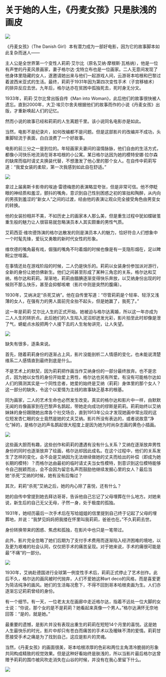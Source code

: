 # 关于她的人生，《丹麦女孩》只是肤浅的画皮

![](http://image.thepaper.cn/www/image/4/730/747.jpg)

《丹麦女孩》（The Danish Girl）本有潜力成为一部好电影，因为它的故事脚本如此复杂而迷人——

主人公是全世界第一个变性人莉莉·艾尔比（原名艾纳·摩根斯·瓦格纳），他是一位有声誉的丹麦风景画家，妻子格尔达·戈特立布也是一位画家。二人无意间发现了他身体里隐藏的女人，遂邀请她出来与他们一起游戏人间，云游哥本哈根和巴黎过着波西米亚式的生活。最终，莉莉于1931年因为第四次变性手术（子宫移植术）的排异反应去世。九年后，格尔达亦在贫困中孤独死去，死时身无分文。

1933年，莉莉·艾尔比曾出版自传《Man into Woman》，此后他们的故事很快被人遗忘。直到2000年，大卫·埃贝尔舍夫根据他们的故事而作的小说《丹麦女孩》出版，才重新唤起人们的记忆。

然而小说的故事已经和莉莉的人生离题千里。该小说同名电影亦是如此。

当然，电影不是纪录片，如何改编都不是问题。但是这部影片的改编并不成功，头重脚轻流于表面，白白浪费了一个好故事。

电影的前三分之一是到位的。年轻画家夫妻间的温情脉脉，他们自由的生活方式，都像小河快乐地流淌在哥本哈根的小公寓。某日格尔达因为她的模特安娜·拉尔森的缺席而临时请丈夫换装代替，不想激发了他心里的那个女人。在自传中莉莉写道：“我爱女装的柔软，第一次我感到如此自在舒适。”

![](http://image.thepaper.cn/www/image/4/730/749.jpg)

拿过上届奥斯卡影帝的埃迪·雷德梅恩的表演略显夸张，但是非常可信。他不停眨眼的神经质和羞涩，颤抖的嘴角，意识到自己性别困惑之初的笨拙和陶醉，从内向的男孩到羞涩的“新女人”之间的过渡，经由他的表演让观众完全接受角色由男变女的转换。

他的女装扮相并不美，不如历史上的画家本人那么美，但是重生过程中犹如蝶破茧重生般的魅力让人很容易就忽略演员本人其实颇重的男性气质。

艾莉西亚·维坎德饰演的格尔达散发的则是演员本人的魅力，恰好符合人们想象中一个时髦先锋，爱玩又勇敢的新时代女性的形象。

维坎德的嘴角最有戏，倔强的嘴角不叼着烟的时候也像是有一支隐形烟在，足以睥睨尘世喧嚣。

在事情还处在游戏阶段的时候，二人仍是快乐的。莉莉以女装身份参加派对游行，全新的身份让她仿佛新生。他们之间甚至形成了某种三角恋的关系，格尔达和艾纳，格尔达和莉莉。渐渐地，莉莉由腼腆逐渐变得快乐奔放，以艾纳身份出现的时候则不那么快乐，甚至会抑郁咳嗽（影片中则是突然的腹痛）。

1930年，艾纳决定“杀死艾纳”。他在自传里写道：“尽管莉莉是个轻率、轻浮又浅薄的女人，在强有力的男人面前完全抬不起头，但是她赢了，我死了。”

这一年是莉莉·艾尔比人生的正式开始。她被迫与格尔达离婚，所以这一年亦成为二人人生的转折点。此后她们的人生陷入泥沼却迸发光彩，影片拍至此时却像是泄了气，蜻蜓点水般把两个人接下去的人生匆匆讲完，让人失望。

![](http://image.thepaper.cn/www/image/4/730/752.jpg)

缺失有很多，逐条来说。

首先，随着莉莉身份的逐渐占上风，影片没能剖析二人情感的变化，也未能说清楚维系二人感情直到最终到底是什么。

不是艺术上的默契，因为莉莉把作画当作艾纳身份的一部分最终放弃。也不是忠贞，因为她以女性的身份开始爱上男性，格尔达也另有所爱。有没有可能格尔达如人们的猜测其实是一个同性恋者，她爱的始终是艾纳（莉莉）身体里的那个女人？这一部分的缺失，令这个以爱情为主线的故事缺乏基本的根基。

同为画家，二人的艺术生命也必然发生改变。真实的格尔达和影片中一样，由默默无闻的肖像画家到在巴黎声名鹊起，带她走向成功的缪斯是莉莉。莉莉始终以艾纳妹妹的身份跟随她出席各个社交场合，直到1913年公众才发现她画中常出现的这位短发杏仁眼的女士竟然是她的丈夫艾纳。影片所没有表达的，或者说故意“净化”掉的，是格尔达的声名鹊起很大程度上是因为她为时尚杂志画的黄色小插画。

![](http://image.thepaper.cn/www/image/4/730/750.jpg)

这些画大胆而有趣，这些创作和莉莉的遭遇有没有什么关系？艾纳在逐渐放弃男性身份的同时也逐渐放弃了绘画，格尔达却因此成名。在这个过程中，他们的关系发生了怎样的变化，会不会是艾纳因为无法继续做她的丈夫而给出的补偿（即成为她长期的模特）？而格尔达由最初的临时请丈夫当女性模特，到意识到这位模特能够令自己脱颖而出，会不会因为留恋名声而鼓励他继续发掘心里的女人？最后当她“杀死”艾纳的时候，她有没有后悔过？

其次，莉莉“杀死”艾纳之后，她的内心除了喜悦，还有什么？

她的自传中曾提到她去拜访哥哥，告诉他自己忘记了父母埋葬在什么地方。对她来说，新生后的自己无父无母，孑然一身，处于极度的孤独。

1931年，她经历最后一次手术后在写给姐姐的信里提到自己终于记起了父母的埋葬地，并说：“我梦见妈妈把我搂在怀里叫我莉莉，爸爸也在。”不久莉莉去世。

身份转换带来的困惑、焦虑和孤独，在影片中也只是一笔带过。

此外，影片完全忽略了她们后期为了支付手术费用而逐渐陷入经济困难的境地，以及更为艰难的社会认同，仅仅把手术的痛苦呈现。对于她来说，手术的痛很可能是最“不痛”的一部分。

![](http://image.thepaper.cn/www/image/4/730/754.jpg)

1930年，艾纳赴德国进行全球第一例变性手术后，莉莉正式停止了艺术创作。此后不久，格尔达的画风被时代抛弃，人们不爱她这种art deco的风格，而是喜爱更为简洁纯净的画风。她们的生活每况愈下，不得不回到哥本哈根卖画为生。人们亦逐渐忘记莉莉曾经的身份。

有一个细节。有一天，一位老太太在画廊中走近格尔达，指着不远处一位大脚的女士说：“你说，那个女的是不是莉莉？她看起来真像一个男人。”格尔达满怀无奈地回答：“是的，就是她。”

最重要的遗憾，是影片并没有表现出重生的莉莉在短短14个月里的喜悦。这是她人生最快乐的时光，影片中却只有苍白而痛苦的手术以及暧昧不清的爱情。莉莉甘愿接受手术之痛是为了找到自己，这应是影片的灵魂。

当然，《丹麦女孩》的画面很美，哥本哈根浓厚的色彩和两位主角清冷脆弱的形象共同构成精致的视觉效果。但是这种好看始终是肤浅的，所以当影片最后格尔达曾赠予莉莉的围巾被风吹走消失在山谷的时候，并没有在我心里留下什么。

![](http://image.thepaper.cn/www/image/4/732/728.jpg)